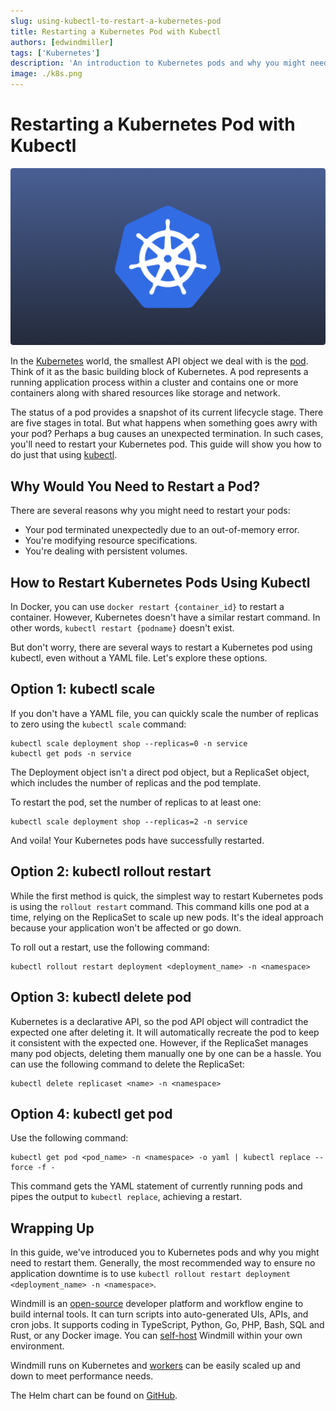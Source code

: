 ```yaml
---
slug: using-kubectl-to-restart-a-kubernetes-pod
title: Restarting a Kubernetes Pod with Kubectl
authors: [edwindmiller]
tags: ['Kubernetes']
description: 'An introduction to Kubernetes pods and why you might need to restart them.'
image: ./k8s.png
---
```


# Restarting a Kubernetes Pod with Kubectl

![Restarting a Kubernetes Pod with Kubectl](./k8s.png "Restarting a Kubernetes Pod with Kubectl")

In the [Kubernetes](https://kubernetes.io/) world, the smallest API object we deal with is the [pod](https://kubernetes.io/docs/concepts/workloads/pods/). Think of it as the basic building block of Kubernetes. A pod represents a running application process within a cluster and contains one or more containers along with shared resources like storage and network. 

The status of a pod provides a snapshot of its current lifecycle stage. There are five stages in total. But what happens when something goes awry with your pod? Perhaps a bug causes an unexpected termination. In such cases, you'll need to restart your Kubernetes pod. This guide will show you how to do just that using [kubectl](https://kubernetes.io/docs/reference/kubectl/).

## Why Would You Need to Restart a Pod?

There are several reasons why you might need to restart your pods:

- Your pod terminated unexpectedly due to an out-of-memory error.
- You're modifying resource specifications.
- You're dealing with persistent volumes.

## How to Restart Kubernetes Pods Using Kubectl

In Docker, you can use `docker restart {container_id}` to restart a container. However, Kubernetes doesn't have a similar restart command. In other words, `kubectl restart {podname}` doesn't exist.

But don't worry, there are several ways to restart a Kubernetes pod using kubectl, even without a YAML file. Let's explore these options.

## Option 1: kubectl scale

If you don't have a YAML file, you can quickly scale the number of replicas to zero using the `kubectl scale` command:

```
kubectl scale deployment shop --replicas=0 -n service
kubectl get pods -n service
```

The Deployment object isn't a direct pod object, but a ReplicaSet object, which includes the number of replicas and the pod template.

To restart the pod, set the number of replicas to at least one:

```
kubectl scale deployment shop --replicas=2 -n service
```

And voila! Your Kubernetes pods have successfully restarted.

## Option 2: kubectl rollout restart

While the first method is quick, the simplest way to restart Kubernetes pods is using the `rollout restart` command. This command kills one pod at a time, relying on the ReplicaSet to scale up new pods. It's the ideal approach because your application won't be affected or go down.

To roll out a restart, use the following command:

```
kubectl rollout restart deployment <deployment_name> -n <namespace>
```

## Option 3: kubectl delete pod

Kubernetes is a declarative API, so the pod API object will contradict the expected one after deleting it. It will automatically recreate the pod to keep it consistent with the expected one. However, if the ReplicaSet manages many pod objects, deleting them manually one by one can be a hassle. You can use the following command to delete the ReplicaSet:

```
kubectl delete replicaset <name> -n <namespace>
```

## Option 4: kubectl get pod

Use the following command:

```
kubectl get pod <pod_name> -n <namespace> -o yaml | kubectl replace --force -f -
```

This command gets the YAML statement of currently running pods and pipes the output to `kubectl replace`, achieving a restart.

## Wrapping Up

In this guide, we've introduced you to Kubernetes pods and why you might need to restart them. Generally, the most recommended way to ensure no application downtime is to use `kubectl rollout restart deployment <deployment_name> -n <namespace>`. 

Windmill is an [open-source](https://github.com/windmill-labs/windmill) developer platform and workflow engine to build internal tools. It can turn scripts into auto-generated UIs, APIs, and cron jobs. It supports coding in TypeScript, Python, Go, PHP, Bash, SQL and Rust, or any Docker image. You can [self-host](/docs/advanced/self_host) Windmill within your own environment.

Windmill runs on Kubernetes and [workers](/docs/core_concepts/worker_groups) can be easily scaled up and down to meet performance needs.

The Helm chart can be found on [GitHub](https://github.com/windmill-labs/windmill-helm-charts).